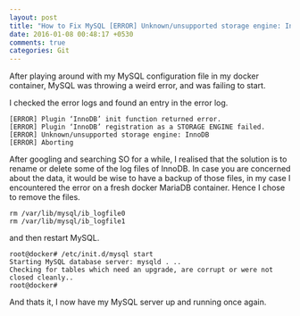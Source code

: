 ```yaml
---
layout: post
title: "How to Fix MySQL [ERROR] Unknown/unsupported storage engine: InnoDB"
date: 2016-01-08 00:48:17 +0530
comments: true
categories: Git
---
```


After playing around with my MySQL configuration file in my docker container, MySQL was throwing a weird error, and was failing to start.

I checked the error logs and found an entry in the error log.

```
[ERROR] Plugin ‘InnoDB’ init function returned error.
[ERROR] Plugin ‘InnoDB’ registration as a STORAGE ENGINE failed.
[ERROR] Unknown/unsupported storage engine: InnoDB
[ERROR] Aborting

```

After googling and searching SO for a while, I realised that  the solution is to rename or delete some of the log files of InnoDB. In case you are concerned about the data, it would be wise to have a backup of those files, in my case I encountered the error on a fresh docker MariaDB container. Hence I chose to remove the files.

```
rm /var/lib/mysql/ib_logfile0
rm /var/lib/mysql/ib_logfile1
```

and then restart MySQL.

```
root@docker# /etc/init.d/mysql start
Starting MySQL database server: mysqld . ..
Checking for tables which need an upgrade, are corrupt or were not closed cleanly..
root@docker#
```

And thats it, I now have my MySQL server up and running once again.

